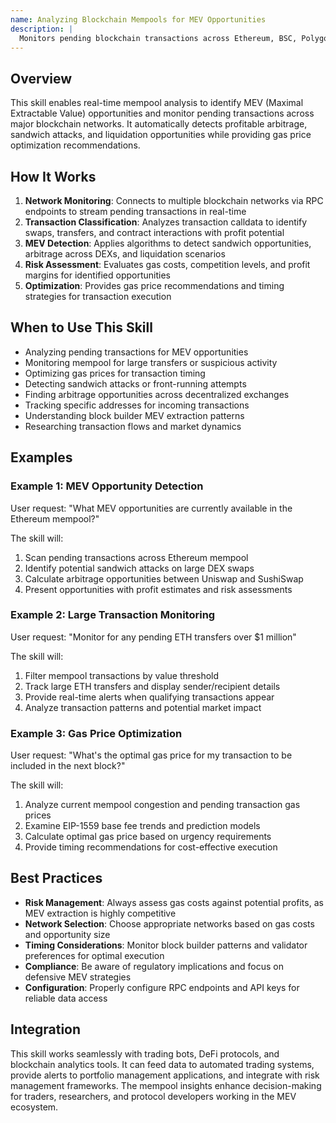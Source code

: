 ```yaml
---
name: Analyzing Blockchain Mempools for MEV Opportunities
description: |
  Monitors pending blockchain transactions across Ethereum, BSC, Polygon, and Arbitrum to identify MEV opportunities, optimize gas pricing, and analyze transaction patterns. Activates when users mention mempool analysis, MEV extraction, sandwich attacks, arbitrage opportunities, gas optimization, pending transactions, front-running detection, or large transfer monitoring. Provides real-time insights into blockchain transaction flows and profit extraction strategies.
---
```


## Overview

This skill enables real-time mempool analysis to identify MEV (Maximal Extractable Value) opportunities and monitor pending transactions across major blockchain networks. It automatically detects profitable arbitrage, sandwich attacks, and liquidation opportunities while providing gas price optimization recommendations.

## How It Works

1. **Network Monitoring**: Connects to multiple blockchain networks via RPC endpoints to stream pending transactions in real-time
2. **Transaction Classification**: Analyzes transaction calldata to identify swaps, transfers, and contract interactions with profit potential
3. **MEV Detection**: Applies algorithms to detect sandwich opportunities, arbitrage across DEXs, and liquidation scenarios
4. **Risk Assessment**: Evaluates gas costs, competition levels, and profit margins for identified opportunities
5. **Optimization**: Provides gas price recommendations and timing strategies for transaction execution

## When to Use This Skill

- Analyzing pending transactions for MEV opportunities
- Monitoring mempool for large transfers or suspicious activity
- Optimizing gas prices for transaction timing
- Detecting sandwich attacks or front-running attempts
- Finding arbitrage opportunities across decentralized exchanges
- Tracking specific addresses for incoming transactions
- Understanding block builder MEV extraction patterns
- Researching transaction flows and market dynamics

## Examples

### Example 1: MEV Opportunity Detection
User request: "What MEV opportunities are currently available in the Ethereum mempool?"

The skill will:
1. Scan pending transactions across Ethereum mempool
2. Identify potential sandwich attacks on large DEX swaps
3. Calculate arbitrage opportunities between Uniswap and SushiSwap
4. Present opportunities with profit estimates and risk assessments

### Example 2: Large Transaction Monitoring
User request: "Monitor for any pending ETH transfers over $1 million"

The skill will:
1. Filter mempool transactions by value threshold
2. Track large ETH transfers and display sender/recipient details
3. Provide real-time alerts when qualifying transactions appear
4. Analyze transaction patterns and potential market impact

### Example 3: Gas Price Optimization
User request: "What's the optimal gas price for my transaction to be included in the next block?"

The skill will:
1. Analyze current mempool congestion and pending transaction gas prices
2. Examine EIP-1559 base fee trends and prediction models
3. Calculate optimal gas price based on urgency requirements
4. Provide timing recommendations for cost-effective execution

## Best Practices

- **Risk Management**: Always assess gas costs against potential profits, as MEV extraction is highly competitive
- **Network Selection**: Choose appropriate networks based on gas costs and opportunity size
- **Timing Considerations**: Monitor block builder patterns and validator preferences for optimal execution
- **Compliance**: Be aware of regulatory implications and focus on defensive MEV strategies
- **Configuration**: Properly configure RPC endpoints and API keys for reliable data access

## Integration

This skill works seamlessly with trading bots, DeFi protocols, and blockchain analytics tools. It can feed data to automated trading systems, provide alerts to portfolio management applications, and integrate with risk management frameworks. The mempool insights enhance decision-making for traders, researchers, and protocol developers working in the MEV ecosystem.